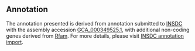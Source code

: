 

Annotation
----------

The annotation presented is derived from annotation submitted to
[INSDC](http://www.insdc.org) with the assembly accession
[GCA\_000349525.1](http://www.ebi.ac.uk/ena/data/view/GCA_000349525.1),
with additional non-coding genes derived from
[Rfam](http://rfam.xfam.org/). For more details, please visit [INSDC
annotation
import](http://ensemblgenomes.org/info/data/insdc_annotation).
